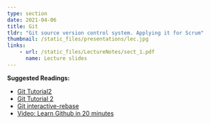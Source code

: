 ```yaml
---
type: section
date: 2021-04-06
title: Git
tldr: "Git source version control system. Applying it for Scrum"
thumbnail: /static_files/presentations/lec.jpg
links: 
    - url: /static_files/LectureNotes/sect_1.pdf
      name: Lecture slides
---
```

**Suggested Readings:**
- [Git Tutorial2](https://learngitbranching.js.org/)
- [Git Tutorial 2](https://web.archive.org/web/20161121145226/http://rypress.com:80/tutorials/git/index)
- [Git interactive-rebase](https://blog.axosoft.com/learning-git-interactive-rebase/)
- [Video: Learn Github in 20 minutes](https://www.youtube.com/watch?v=nhNq2kIvi9s)
